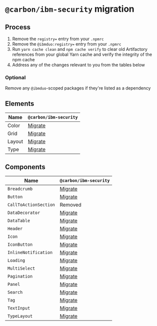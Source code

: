 # `@carbon/ibm-security` migration

## Process

1. Remove the `registry=` entry from your `.npmrc`
2. Remove the `@ibmduo:registry=` entry from your `.npmrc`
3. Run `yarn cache clean` and `npm cache verify` to clear old Artifactory
   references from your global Yarn cache and verify the integrity of the npm
   cache
4. Address any of the changes relevant to you from the tables below

### Optional

Remove any `@ibmduo`-scoped packages if they're listed as a dependency

## Elements

| Name   | `@carbon/ibm-security` |
| ------ | ---------------------- |
| Color  | [Migrate](color.md)    |
| Grid   | [Migrate](grid.md)     |
| Layout | [Migrate](layout.md)   |
| Type   | [Migrate](type.md)     |

## Components

| Name                  | `@carbon/ibm-security`                                                                |
| --------------------- | ------------------------------------------------------------------------------------- |
| `Breadcrumb`          | [Migrate](../../../src/components/Breadcrumb/migration/carbon-for-ibm-security.md)    |
| `Button`              | [Migrate](../../../src/components/Button/migration/carbon-for-ibm-security.md)        |
| `CallToActionSection` | Removed                                                                               |
| `DataDecorator`       | [Migrate](../../../src/components/DataDecorator/migration/carbon-for-ibm-security.md) |
| `DataTable`           | [Migrate](../../../src/components/DataTable/migration/carbon-for-ibm-security.md)     |
| `Header`              | [Migrate](../../../src/components/Header/migration/carbon-for-ibm-security.md)        |
| `Icon`                | [Migrate](../../../src/components/Icon/migration/carbon-for-ibm-security.md)          |
| `IconButton`          | [Migrate](../../../src/components/IconButton/migration/carbon-for-ibm-security.md)    |
| `InlineNotification`  | [Migrate](../../../src/components/Notification/migration/carbon-for-ibm-security.md)  |
| `Loading`             | [Migrate](../../../src/components/Loading/migration/carbon-for-ibm-security.md)       |
| `MultiSelect`         | [Migrate](../../../src/components/MultiSelect/migration/carbon-for-ibm-security.md)   |
| `Pagination`          | [Migrate](../../../src/components/Pagination/migration/carbon-for-ibm-security.md)    |
| `Panel`               | [Migrate](../../../src/components/Panel/migration/carbon-for-ibm-security.md)         |
| `Search`              | [Migrate](../../../src/components/Search/migration/carbon-for-ibm-security.md)        |
| `Tag`                 | [Migrate](../../../src/components/Tag/migration/carbon-for-ibm-security.md)           |
| `TextInput`           | [Migrate](../../../src/components/TextInput/migration/carbon-for-ibm-security.md)     |
| `TypeLayout`          | [Migrate](../../../src/components/TypeLayout/migration/carbon-for-ibm-security.md)    |
